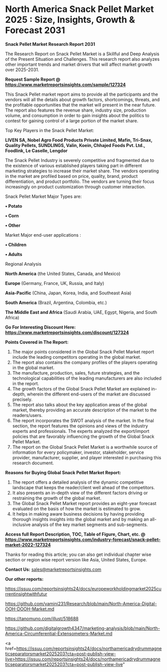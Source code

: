 # North America Snack Pellet Market 2025 : Size, Insights, Growth & Forecast 2031

<strong>Snack Pellet Market Research Report 2031</strong>

The Research Report on Snack Pellet Market is a Skillful and Deep Analysis of the Present Situation and Challenges. This research report also analyzes other important trends and market drivers that will affect market growth over 2025-2031.

<strong>Request Sample Report @ <a href=https://www.marketreportsinsights.com/sample/127324>https://www.marketreportsinsights.com/sample/127324</a></strong>

This Snack Pellet market report aims to provide all the participants and the vendors will all the details about growth factors, shortcomings, threats, and the profitable opportunities that the market will present in the near future. The report also features the revenue share, industry size, production volume, and consumption in order to gain insights about the politics to contest for gaining control of a large portion of the market share.

Top Key Players in the Snack Pellet Market:

<strong>LIVEN SA, Nobel Agro Food Products Private Limited, Mafin, Tri-Snax, Quality Pellets, SUNDLINGS, Valin, Koein, Chhajed Foods Pvt. Ltd., Foodlink, Le Caselle, Lengdor</strong>

The Snack Pellet Industry is severely competitive and fragmented due to the existence of various established players taking part in different marketing strategies to increase their market share. The vendors operating in the market are profiled based on price, quality, brand, product differentiation, and product portfolio. The vendors are turning their focus increasingly on product customization through customer interaction.

Snack Pellet Market Major Types are:

<strong>• Potato

• Corn

• Other</strong>

Market Major end-user applications :

<strong>• Children

• Adults</strong>

Regional Analysis

</u><strong><b>North America</b></strong> (the United States, Canada, and Mexico)

<strong><b>Europe </b></strong>(Germany, France, UK, Russia, and Italy)

<strong><b>Asia-Pacific</b></strong> (China, Japan, Korea, India, and Southeast Asia)

<strong><b>South America</b></strong> (Brazil, Argentina, Colombia, etc.)

<strong><b>The Middle East and Africa</b></strong> (Saudi Arabia, UAE, Egypt, Nigeria, and South Africa)

<strong>Go For Interesting Discount Here: <a href=https://www.marketreportsinsights.com/discount/127324>https://www.marketreportsinsights.com/discount/127324</a></strong>

<strong>Points Covered in The Report:</strong>
<ol>
  <li>The major points considered in the Global Snack Pellet Market report include the leading competitors operating in the global market.</li>
  <li>The report also contains the company profiles of the players operating in the global market.</li>
  <li>The manufacture, production, sales, future strategies, and the technological capabilities of the leading manufacturers are also included in the report.</li>
  <li>The growth factors of the Global Snack Pellet Market are explained in-depth, wherein the different end-users of the market are discussed precisely.</li>
  <li>The report also talks about the key application areas of the global market, thereby providing an accurate description of the market to the readers/users.</li>
  <li>The report incorporates the SWOT analysis of the market. In the final section, the report features the opinions and views of the industry experts and professionals. The experts analyzed the export/import policies that are favorably influencing the growth of the Global Snack Pellet Market.</li>
  <li>The report on the Global Snack Pellet Market is a worthwhile source of information for every policymaker, investor, stakeholder, service provider, manufacturer, supplier, and player interested in purchasing this research document.</li>
</ol>
<strong>Reasons for Buying Global Snack Pellet Market Report:</strong>

<ol>
  <li>The report offers a detailed analysis of the dynamic competitive landscape that keeps the reader/client well ahead of the competitors.</li>
  <li>It also presents an in-depth view of the different factors driving or restraining the growth of the global market.</li>
  <li>The Global Snack Pellet Market report provides an eight-year forecast evaluated on the basis of how the market is estimated to grow.</li>
  <li>It helps in making aware business decisions by having providing thorough insights insights into the global market and by making an all-inclusive analysis of the key market segments and sub-segments.</li>
</ol>
<strong>Access full Report Description, TOC, Table of Figure, Chart, etc. @ <a href=https://www.marketreportsinsights.com/industry-forecast/snack-pellet-market-2022-127324>https://www.marketreportsinsights.com/industry-forecast/snack-pellet-market-2022-127324</a></strong>


Thanks for reading this article; you can also get individual chapter wise section or region wise report version like Asia, United States, Europe.

<strong>Contact Us:</strong>
sales@marketreportsinsights.com

<strong>Our other reports:</strong>

<a href=https://issuu.com/reportsinsights24/docs/europeworkholdingmarket2025currentinsightwithfutur>https://issuu.com/reportsinsights24/docs/europeworkholdingmarket2025currentinsightwithfutur</a>

<a href=https://github.com/yamini231/Research/blob/main/North-America-Digital-OOH-DOOH-Market.md>https://github.com/yamini231/Research/blob/main/North-America-Digital-OOH-DOOH-Market.md</a>

<a href=https://tanomuno.com/illust/518688>https://tanomuno.com/illust/518688</a>

<a href=https://github.com/digitalgrowth4347/marketing-analysis/blob/main/North-America-Circumferential-Extensometers-Market.md>https://github.com/digitalgrowth4347/marketing-analysis/blob/main/North-America-Circumferential-Extensometers-Market.md</a>

<a href=https://issuu.com/reportsinsights24/docs/northamericadrydrummagneticseparatorsmarket2025203?cta=post-publish-view-live>https://issuu.com/reportsinsights24/docs/northamericadrydrummagneticseparatorsmarket2025203?cta=post-publish-view-live</a>"
